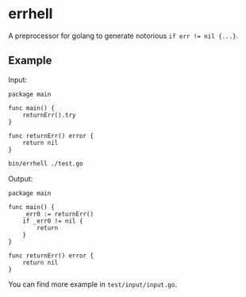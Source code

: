 # errhell

A preprocessor for golang to generate notorious `if err != nil {...}`.

## Example

Input:

```golang
package main

func main() {
	returnErr().try
}

func returnErr() error {
	return nil
}

```

```bash
bin/errhell ./test.go
```

Output:

```golang
package main

func main() {
	_err0 := returnErr()
	if _err0 != nil {
		return
	}
}

func returnErr() error {
	return nil
}

```

You can find more example in `test/input/input.go`.
